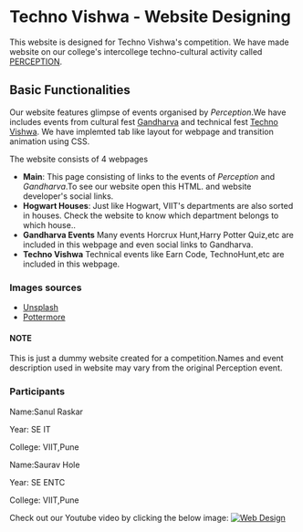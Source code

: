 # Techno Vishwa - Website Designing
This website is designed for Techno Vishwa's competition. We have made website on our college's intercollege techno-cultural activity called [PERCEPTION](http://www.viit.ac.in/stud-activity-perception.html).

## Basic Functionalities
Our website features glimpse of events organised by _Perception_.We have includes events from cultural fest [Gandharva](http://www.viit.ac.in/Gandharva17/gandharva17.html) and technical fest [Techno Vishwa](http://www.viit.ac.in/convention/index.html).
We have implemted tab like layout for webpage and transition animation using CSS. 

The website consists of 4 webpages
- **Main**: This page consisting of links to the events of _Perception_ and _Gandharva_.To see our website open this HTML.
and website developer's social links.
- **Hogwart Houses**: Just like Hogwart, VIIT's departments are also sorted in houses. Check the website to know which department belongs to which house..
- **Gandharva Events** Many events Horcrux Hunt,Harry Potter Quiz,etc are included in this webpage and even social links to Gandharva. 
- **Techno Vishwa** Technical events like Earn Code, TechnoHunt,etc are included in this webpage.

### Images sources
- [Unsplash](https://unsplash.com/)
- [Pottermore](https://www.pottermore.com/)

#### NOTE
This is just a dummy website created for a competition.Names and event description used in website may vary from the original Perception event.

### Participants
Name:Sanul Raskar

Year: SE IT

College: VIIT,Pune



Name:Saurav Hole

Year: SE ENTC

College: VIIT,Pune

Check out our Youtube video by clicking the below image:
[![Web Design](http://img.youtube.com/vi/B1nPEyGz6cA/0.jpg)](http://www.youtube.com/watch?v=B1nPEyGz6cA "Web Design")